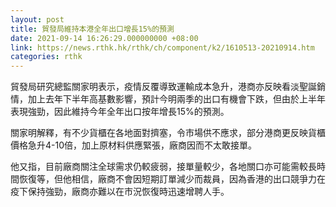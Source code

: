 ```yaml
---
layout: post
title: 貿發局維持本港全年出口增長15%的預測
date: 2021-09-14 16:26:29.000000000 +08:00
link: https://news.rthk.hk/rthk/ch/component/k2/1610513-20210914.htm
categories: rthk
---
```


貿發局研究總監關家明表示，疫情反覆導致運輸成本急升，港商亦反映看淡聖誕銷情，加上去年下半年高基數影響，預計今明兩季的出口有機會下跌，但由於上半年表現強勁，因此維持今年全年出口按年增長15%的預測。

關家明解釋，有不少貨櫃在各地面對擠塞，令市場供不應求，部分港商更反映貨櫃價格急升4-10倍，加上原材料供應緊張，廠商因而不太敢接單。

他又指，目前廠商關注全球需求仍較疲弱，接單量較少，各地關口亦可能需較長時間恢復等，但他相信，廠商不會因短期訂單減少而裁員，因為香港的出口競爭力在疫下保持強勁，廠商亦難以在市況恢復時迅速增聘人手。
